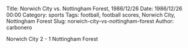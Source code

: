 Title: Norwich City vs. Nottingham Forest, 1986/12/26
Date: 1986/12/26 00:00
Category: sports
Tags: football, football scores, Norwich City, Nottingham Forest
Slug: norwich-city-vs-nottingham-forest
Author: carbonero


Norwich City 2 - 1 Nottingham Forest
